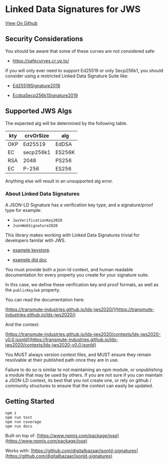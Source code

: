 # Linked Data Signatures for JWS

[View On Github](https://github.com/transmute-industries/lds-jws2020)

## Security Considerations

You should be aware that some of these curves are not considered safe:

- https://safecurves.cr.yp.to/

If you will only ever need to support Ed25519 or only Secp256k1, you should consider using a restricted Linked Data Signature Suite like:

- [Ed25519Signature2018](https://github.com/digitalbazaar/jsonld-signatures/blob/master/lib/suites/Ed25519Signature2018.js)

- [EcdsaSecp256k1Signature2019](https://github.com/decentralized-identity/lds-ecdsa-secp256k1-2019.js)

## Supported JWS Algs

The expected alg will be determined by the following table.

| kty | crvOrSize | alg    |
| --- | --------- | ------ |
| OKP | Ed25519   | EdDSA  |
| EC  | secp256k1 | ES256K |
| RSA | 2048      | PS256  |
| EC  | P-256     | ES256  |

Anything else will result in an unsupported alg error.

### About Linked Data Signatures

A JSON-LD Signature has a verification key type, and a signature/proof type for example:

- `JwsVerificationKey2020`
- `JsonWebSignature2020`

This library makes working with Linked Data Signatures trivial for developers familar with JWS.

- [example keystore](./example/didDocJwks.json).

- [example did doc](./example/didDoc.json)

You must provide both a json-ld context, and human readable documentation for every property you create for your signature suite.

In this case, we define these verification key and proof formats, as well as the `publicKeyJwk` property.

You can read the documentation here:

[https://transmute-industries.github.io/lds-jws2020/](https://transmute-industries.github.io/lds-jws2020/)

And the context:

[https://transmute-industries.github.io/lds-jws2020/contexts/lds-jws2020-v0.0.jsonld](https://transmute-industries.github.io/lds-jws2020/contexts/lds-jws2020-v0.0.jsonld)

You MUST always version context files, and MUST ensure they remain resolvable at their published path once they are in use.

Failure to do so is similar to not maintaining an npm module, or unpublishing a module that may be used by others. If you are not sure if you can maintain a JSON-LD context, its best that you not create one, or rely on github / community structures to ensure that the context can easily be updated.

## Getting Started

```
npm i
npm run test
npm run coverage
npm run docs
```

Built on top of: [https://www.npmjs.com/package/jose](https://www.npmjs.com/package/jose)

Works with: [https://github.com/digitalbazaar/jsonld-signatures](https://github.com/digitalbazaar/jsonld-signatures)
